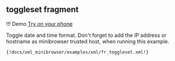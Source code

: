 ## toggleset fragment 

!!! Demo
    [Try on your phone](xml/fr_toggleset.xml)

Toggle date and time format. Don't forget to add the IP address or hostname as minibrowser trusted host, when running this example.

```xml
{!docs/xml_minibrowser/examples/xml/fr_toggleset.xml!}
```
